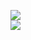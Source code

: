 [![](https://img.shields.io/badge/Made%20With-Github%20Spray-lightgrey.svg?style=for-the-badge&logo=github)](https://github.com/Annihil/github-spray#8584)  
[![](https://i.imgur.com/2DrTn0Z.gif)](https://github.com/Annihil/github-spray)